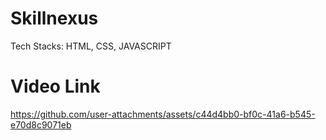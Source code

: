 # Skillnexus
Tech Stacks: HTML, CSS, JAVASCRIPT 
# Video Link


https://github.com/user-attachments/assets/c44d4bb0-bf0c-41a6-b545-e70d8c9071eb

